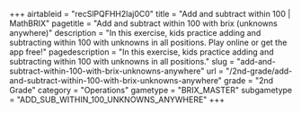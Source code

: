 +++
airtableid = "recSlPQFHH2laj0C0"
title = "Add and subtract within 100 | MathBRIX"
pagetitle = "Add and subtract within 100 with brix (unknowns anywhere)"
description = "In this exercise, kids practice adding and subtracting within 100 with unknowns in all positions. Play online or get the app free!"
pagedescription = "In this exercise, kids practice adding and subtracting within 100 with unknowns in all positions."
slug = "add-and-subtract-within-100-with-brix-unknowns-anywhere"
url = "/2nd-grade/add-and-subtract-within-100-with-brix-unknowns-anywhere"
grade = "2nd Grade"
category = "Operations"
gametype = "BRIX_MASTER"
subgametype = "ADD_SUB_WITHIN_100_UNKNOWNS_ANYWHERE"
+++